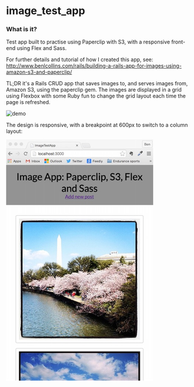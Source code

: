 # image_test_app

### What is it?

Test app built to practise using Paperclip with S3, with a responsive front-end using Flex and Sass.

For further details and tutorial of how I created this app, see: http://www.benlcollins.com/rails/building-a-rails-app-for-images-using-amazon-s3-and-paperclip/

TL;DR it's a Rails CRUD app that saves images to, and serves images from, Amazon S3, using the paperclip gem. The images are displayed in a grid using Flexbox with some Ruby fun to change the grid layout each time the page is refreshed.

![demo](screenshots/s3_gif.gif)

The design is responsive, with a breakpoint at 600px to switch to a column layout:

![alt text](screenshots/s3_app_small.jpg "Small screenshot")
